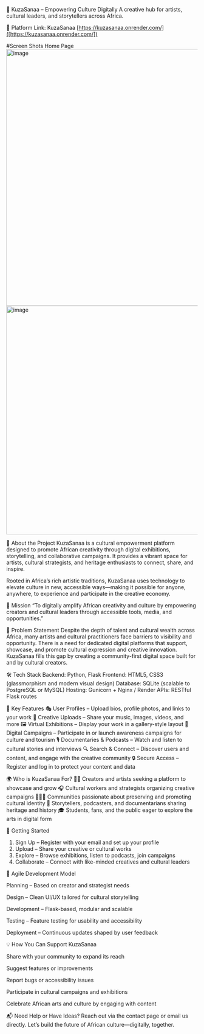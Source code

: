 🎨 KuzaSanaa – Empowering Culture Digitally
A creative hub for artists, cultural leaders, and storytellers across Africa.

🔗 Platform Link: KuzaSanaa [https://kuzasanaa.onrender.com/]([https://kuzasanaa.onrender.com/])

#Screen Shots Home Page
<img width="1362" height="675" alt="image" src="https://github.com/user-attachments/assets/99231aac-8d67-4f1b-a71e-86dedbc88f4b" />
<img width="1352" height="601" alt="image" src="https://github.com/user-attachments/assets/b0fe630f-ed77-494c-9c9f-6f269038fbc7" />




📌 About the Project
KuzaSanaa is a cultural empowerment platform designed to promote African creativity through digital exhibitions, storytelling, and collaborative campaigns. It provides a vibrant space for artists, cultural strategists, and heritage enthusiasts to connect, share, and inspire.

Rooted in Africa’s rich artistic traditions, KuzaSanaa uses technology to elevate culture in new, accessible ways—making it possible for anyone, anywhere, to experience and participate in the creative economy.

🎯 Mission
“To digitally amplify African creativity and culture by empowering creators and cultural leaders through accessible tools, media, and opportunities.”

🚨 Problem Statement
Despite the depth of talent and cultural wealth across Africa, many artists and cultural practitioners face barriers to visibility and opportunity. There is a need for dedicated digital platforms that support, showcase, and promote cultural expression and creative innovation.
KuzaSanaa fills this gap by creating a community-first digital space built for and by cultural creators.

🛠️ Tech Stack
Backend: Python, Flask
Frontend: HTML5, CSS3 (glassmorphism and modern visual design)
Database: SQLite (scalable to PostgreSQL or MySQL)
Hosting: Gunicorn + Nginx / Render
APIs: RESTful Flask routes

🔑 Key Features
🎭 User Profiles – Upload bios, profile photos, and links to your work
🎨 Creative Uploads – Share your music, images, videos, and more
🖼️ Virtual Exhibitions – Display your work in a gallery-style layout
📢 Digital Campaigns – Participate in or launch awareness campaigns for culture and tourism
🎙️ Documentaries & Podcasts – Watch and listen to cultural stories and interviews
🔍 Search & Connect – Discover users and content, and engage with the creative community
🔒 Secure Access – Register and log in to protect your content and data

🌍 Who is KuzaSanaa For?
👩‍🎨 Creators and artists seeking a platform to showcase and grow
🎧 Cultural workers and strategists organizing creative campaigns
🧑‍🤝‍🧑 Communities passionate about preserving and promoting cultural identity
🎥 Storytellers, podcasters, and documentarians sharing heritage and history
🎓 Students, fans, and the public eager to explore the arts in digital form

🚀 Getting Started
1. Sign Up – Register with your email and set up your profile
2. Upload – Share your creative or cultural works
3. Explore – Browse exhibitions, listen to podcasts, join campaigns
4. Collaborate – Connect with like-minded creatives and cultural leaders

🧪 Agile Development Model

Planning – Based on creator and strategist needs

Design – Clean UI/UX tailored for cultural storytelling

Development – Flask-based, modular and scalable

Testing – Feature testing for usability and accessibility

Deployment – Continuous updates shaped by user feedback

💡 How You Can Support KuzaSanaa

Share with your community to expand its reach

Suggest features or improvements

Report bugs or accessibility issues

Participate in cultural campaigns and exhibitions

Celebrate African arts and culture by engaging with content

📬 Need Help or Have Ideas?
Reach out via the contact page or email us directly.
Let’s build the future of African culture—digitally, together.
